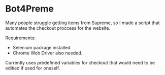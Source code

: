 # Bot4Preme
Many people struggle getting items from Supreme, so I made a script that automates the checkout proccess for the website.

Requirements:
 - Selenium package installed.
 - Chrome Web Driver also needed.

Currently uses predefined variables for checkout that would need to be editied if used for oneself.
